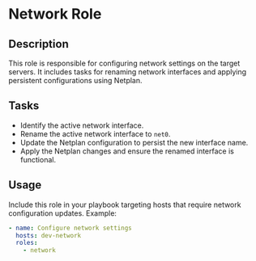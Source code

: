 # Network Role

## Description
This role is responsible for configuring network settings on the target servers. It includes tasks for renaming network interfaces and applying persistent configurations using Netplan.

## Tasks
- Identify the active network interface.
- Rename the active network interface to `net0`.
- Update the Netplan configuration to persist the new interface name.
- Apply the Netplan changes and ensure the renamed interface is functional.

## Usage
Include this role in your playbook targeting hosts that require network configuration updates. Example:

```yaml
- name: Configure network settings
  hosts: dev-network
  roles:
    - network
